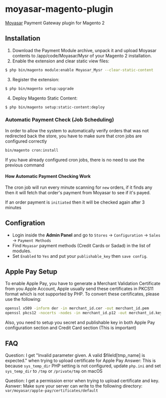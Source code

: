 # moyasar-magento-plugin
[Moyasar](https://moyasar.com) Payment Gateway plugin for Magento 2


## Installation

1. Download the Payment Module archive, unpack it and upload Moyasar contents to <root>/app/code/Moyasar/Mysr of your Magento 2 installation.
2. Enable the extension and clear static view files:
```sh
$ php bin/magento module:enable Moyasar_Mysr --clear-static-content
```
3. Register the extension:
```sh
$ php bin/magento setup:upgrade
```
4. Deploy Magento Static Content:
```sh
$ php bin/magento setup:static-content:deploy
```

### Automatic Payment Check (Job Scheduling)
In order to allow the system to automatically verify orders that was not
redirected back the store, you have to make sure that cron jobs are configured correctly

```bash
bin/magento cron:install
``` 

If you have already configured cron jobs, there is no need to use the previous command

#### How Automatic Payment Checking Work
The cron job will run every minute scanning for `new` orders, if it finds
any then it will fetch that order's payment from Moyasar to see if it's payed.

If an order payment is `initiated` then it will be checked again after 3 minutes 


## Configration

* Login inside the __Admin Panel__ and go to ```Stores``` -> ```Configuration``` -> ```Sales``` -> ```Payment Methods```
* Find ```Moyasar``` payment methods (Credit Cards or Sadad) in the list of modules.
* Set ```Enabled``` to ```Yes``` and put your `publishable_key` then ```save config```.


## Apple Pay Setup

To enable Apple Pay, you have to generate a Merchant Validation Certificate from you Apple Account,
Apple usually send these certificates in PKCS11 format which is not supported by PHP. To convert these certificates, please use the following:

```sh
openssl x509 -inform der -in merchant_id.cer -out merchant_id.pem
openssl pkcs12 -nocerts -nodes -in merchant_id.p12 -out merchant_id.key
```

Also, you need to setup you secret and publishable key in both Apple Pay configuration section and Credit Card section (This is important)


## FAQ

Question: I get "Invalid parameter given. A valid $fileId[tmp_name] is expected." when trying to upload certificate for Apple Pay
Answer: This is because `sys_temp_dir` PHP setting is not configured, update `php.ini` and set `sys_temp_dir` to `/tmp` or `/private/tmp` on macOS

Question: I get a permission error when trying to upload certificate and key.
Asnwer: Make sure your server can write to the following directory: `var/moyasar/apple-pay/certificates/default`
